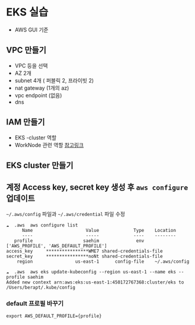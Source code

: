 # EKS 실습
- AWS GUI 기준

## VPC 만들기
- VPC 등을 선택
- AZ 2개
- subnet 4개 ( 퍼블릭 2, 프라이빗 2)
- nat gateway (1개의 az) 
- vpc endpoint (없음)
- dns

## IAM 만들기
- EKS -cluster 역할
- WorkNode 관련 역할 [참고링크](https://docs.aws.amazon.com/ko_kr/eks/latest/userguide/create-node-role.html
)

## EKS cluster 만들기

## 계정 Access key, secret key 생성 후 `aws configure` 업데이트
`~/.aws/config` 파일과 `~/.aws/credential` 파일 수정

```
☁  .aws  aws configure list
      Name                    Value             Type    Location
      ----                    -----             ----    --------
   profile                   saehim              env    ['AWS_PROFILE', 'AWS_DEFAULT_PROFILE']
access_key     ****************WME7 shared-credentials-file
secret_key     ****************noNt shared-credentials-file
    region                us-east-1      config-file    ~/.aws/config

☁  .aws  aws eks update-kubeconfig --region us-east-1 --name eks --profile saehim
Added new context arn:aws:eks:us-east-1:450172767368:cluster/eks to /Users/berapt/.kube/config
```

### default 프로필 바꾸기
`export AWS_DEFAULT_PROFILE={profile}`

